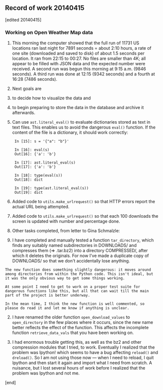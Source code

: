 ## Record of work 20140415

[edited 20140415]

### Working on Open Weather Map data

1. This morning the computer showed that the full run of 11731 US locations ran last night for 7891 seconds = about 2:10 hours, a rate of one site (downloaded and saved to disk) of about 1.5 seconds per location. It ran from 22:15 to 00:27. No files are smaller than 4K; all appear to be filled with JSON data and the expected number were received. A second run was begun this morning at 9:15 a.m. (9846 seconds). A third run was done at 12:15 (9342 seconds) and a fourth at 16:28 (7486 seconds). 

1. Next goals are 

  2. to decide how to visualize the data and 
  2. to begin preparing to store the data in the database and archive it afterwards.

1. Can use `ast.literal_eval()` to evaluate dictionaries stored as text in text files. This enables us to avoid the dangerous `eval()` function. If the content of the file is a dictionary, it should work correctly:

        In [15]: s = '{"a": "b"}'
        
        In [16]: eval(s)
        Out[16]: {'a': 'b'}
        
        In [17]: ast.literal_eval(s)
        Out[17]: {'a': 'b'}
        
        In [18]: type(eval(s))
        Out[18]: dict
        
        In [19]: type(ast.literal_eval(s))
        Out[19]: dict

1. Added code to `utils.make_urlrequest()` so that HTTP errors report the actual URL being attempted.

1. Added code to `utils.make_urlrequest()` so that each 100 downloads the screen is updated with number and percentage done.

1. Other tasks completed, from letter to Gina Schmalzle:

  1. I have completed and manually tested a function `tar_directory`, which finds any suitably named subdirectories in DOWNLOADS/ and compresses them (=> .tar.bz2) into a directory COMPRESSED/, after which it deletes the originals. For now I've made a duplicate copy of DOWNLOADS/ so that we don't accidentally lose anything.

    The new function does something slightly dangerous: it moves around among directories from within the Python code. This isn't ideal, but it was the only obvious way to get some things working.

    At some point I need to get to work on a proper test suite for dangerous functions like this, but all that can wait till the main part of the project is better underway.

    In the mean time, I think the new function is well commented, so please do read it and let me know if anything is unclear.

  2. I have renamed the older function `open_download_values` to `open_directory` in the few places where it occurs, since the new name better reflects the effect of the function. This affects the incomplete function `retrieve_data_vals` that you have been working on.

  3. I had enormous trouble getting this, as well as the bz2 and other compression modules that I tried, to work. Eventually I realized that the problem was Ipython! which seems to have a bug affecting `reload()` and `dreload()`. So I am not using those now — when I need to reload, I quit Ipython and then start it again and import what I need from scratch. A nuisance, but I lost several hours of work before I realized that the problem was Ipython and not me.

[end]
